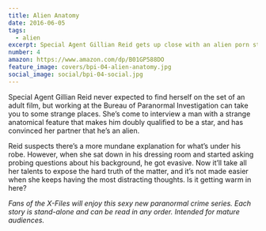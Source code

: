 ```yaml
---
title: Alien Anatomy
date: 2016-06-05
tags:
  - alien
excerpt: Special Agent Gillian Reid gets up close with an alien porn star.
number: 4
amazon: https://www.amazon.com/dp/B01GP588DO
feature_image: covers/bpi-04-alien-anatomy.jpg
social_image: social/bpi-04-social.jpg
---
```


Special Agent Gillian Reid never expected to find herself on the set of an adult film, but working at the Bureau of Paranormal Investigation can take you to some strange places. She’s come to interview a man with a strange anatomical feature that makes him doubly qualified to be a star, and has convinced her partner that he’s an alien.

Reid suspects there’s a more mundane explanation for what’s under his robe. However, when she sat down in his dressing room and started asking probing questions about his background, he got evasive. Now it’ll take all her talents to expose the hard truth of the matter, and it’s not made easier when she keeps having the most distracting thoughts. Is it getting warm in here?

_Fans of the X-Files will enjoy this sexy new paranormal crime series. Each story is stand-alone and can be read in any order. Intended for mature audiences._
